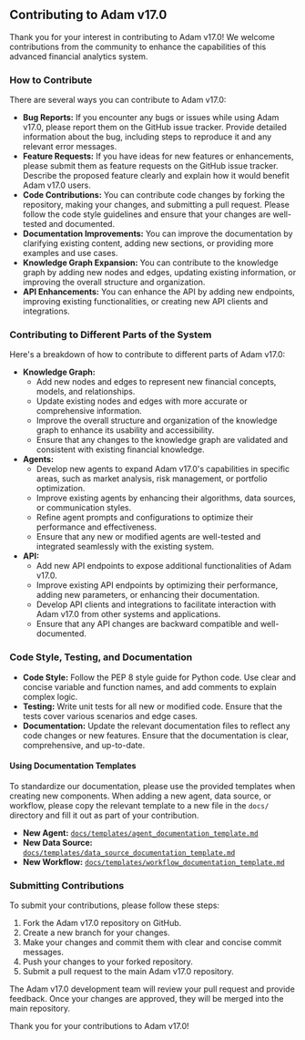 ## Contributing to Adam v17.0

Thank you for your interest in contributing to Adam v17.0! We welcome contributions from the community to enhance the capabilities of this advanced financial analytics system.

### How to Contribute

There are several ways you can contribute to Adam v17.0:

* **Bug Reports:** If you encounter any bugs or issues while using Adam v17.0, please report them on the GitHub issue tracker. Provide detailed information about the bug, including steps to reproduce it and any relevant error messages.
* **Feature Requests:** If you have ideas for new features or enhancements, please submit them as feature requests on the GitHub issue tracker. Describe the proposed feature clearly and explain how it would benefit Adam v17.0 users.
* **Code Contributions:** You can contribute code changes by forking the repository, making your changes, and submitting a pull request. Please follow the code style guidelines and ensure that your changes are well-tested and documented.
* **Documentation Improvements:** You can improve the documentation by clarifying existing content, adding new sections, or providing more examples and use cases.
* **Knowledge Graph Expansion:** You can contribute to the knowledge graph by adding new nodes and edges, updating existing information, or improving the overall structure and organization.
* **API Enhancements:** You can enhance the API by adding new endpoints, improving existing functionalities, or creating new API clients and integrations.

### Contributing to Different Parts of the System

Here's a breakdown of how to contribute to different parts of Adam v17.0:

* **Knowledge Graph:**
    * Add new nodes and edges to represent new financial concepts, models, and relationships.
    * Update existing nodes and edges with more accurate or comprehensive information.
    * Improve the overall structure and organization of the knowledge graph to enhance its usability and accessibility.
    * Ensure that any changes to the knowledge graph are validated and consistent with existing financial knowledge.
* **Agents:**
    * Develop new agents to expand Adam v17.0's capabilities in specific areas, such as market analysis, risk management, or portfolio optimization.
    * Improve existing agents by enhancing their algorithms, data sources, or communication styles.
    * Refine agent prompts and configurations to optimize their performance and effectiveness.
    * Ensure that any new or modified agents are well-tested and integrated seamlessly with the existing system.
* **API:**
    * Add new API endpoints to expose additional functionalities of Adam v17.0.
    * Improve existing API endpoints by optimizing their performance, adding new parameters, or enhancing their documentation.
    * Develop API clients and integrations to facilitate interaction with Adam v17.0 from other systems and applications.
    * Ensure that any API changes are backward compatible and well-documented.

### Code Style, Testing, and Documentation

* **Code Style:** Follow the PEP 8 style guide for Python code. Use clear and concise variable and function names, and add comments to explain complex logic.
* **Testing:** Write unit tests for all new or modified code. Ensure that the tests cover various scenarios and edge cases.
* **Documentation:** Update the relevant documentation files to reflect any code changes or new features. Ensure that the documentation is clear, comprehensive, and up-to-date.

#### Using Documentation Templates

To standardize our documentation, please use the provided templates when creating new components. When adding a new agent, data source, or workflow, please copy the relevant template to a new file in the `docs/` directory and fill it out as part of your contribution.

*   **New Agent:** [`docs/templates/agent_documentation_template.md`](./docs/templates/agent_documentation_template.md)
*   **New Data Source:** [`docs/templates/data_source_documentation_template.md`](./docs/templates/data_source_documentation_template.md)
*   **New Workflow:** [`docs/templates/workflow_documentation_template.md`](./docs/templates/workflow_documentation_template.md)

### Submitting Contributions

To submit your contributions, please follow these steps:

1. Fork the Adam v17.0 repository on GitHub.
2. Create a new branch for your changes.
3. Make your changes and commit them with clear and concise commit messages.
4. Push your changes to your forked repository.
5. Submit a pull request to the main Adam v17.0 repository.

The Adam v17.0 development team will review your pull request and provide feedback. Once your changes are approved, they will be merged into the main repository.

Thank you for your contributions to Adam v17.0!
```
